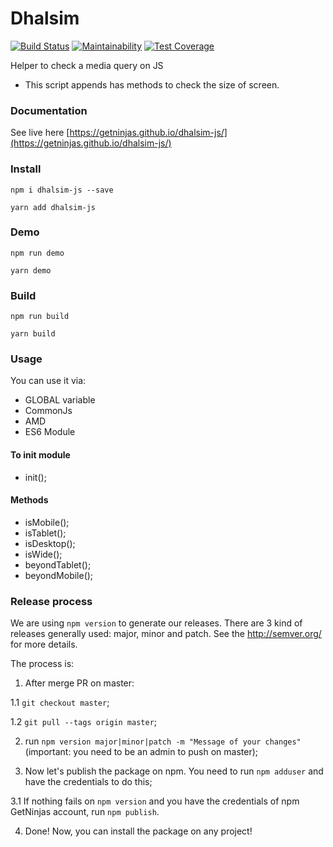 # Dhalsim
[![Build Status](https://travis-ci.org/getninjas/dhalsim-js.svg?branch=master)](https://travis-ci.org/getninjas/dhalsim-js)
[![Maintainability](https://api.codeclimate.com/v1/badges/fd960e86c8b6aaf6b6d7/maintainability)](https://codeclimate.com/github/getninjas/dhalsim-js/maintainability)
[![Test Coverage](https://api.codeclimate.com/v1/badges/fd960e86c8b6aaf6b6d7/test_coverage)](https://codeclimate.com/github/getninjas/dhalsim-js/test_coverage)

Helper to check a media query on JS
* This script appends has methods to check the size of screen.

### Documentation

See live here [https://getninjas.github.io/dhalsim-js/](https://getninjas.github.io/dhalsim-js/)

### Install

`npm i dhalsim-js --save`

`yarn add dhalsim-js`

### Demo

`npm run demo`

`yarn demo`

### Build

`npm run build`

`yarn build`


### Usage

You can use it via:
* GLOBAL variable
* CommonJs
* AMD
* ES6 Module

#### To init module
* init();

#### Methods
* isMobile();
* isTablet();
* isDesktop();
* isWide();
* beyondTablet();
* beyondMobile();

### Release process
We are using `npm version` to generate our releases. There are 3 kind of releases generally used: major, minor and patch. See the http://semver.org/ for more details.

The process is:

1. After merge PR on master:

  1.1 `git checkout master`;

  1.2 `git pull --tags origin master`;

2. run `npm version major|minor|patch -m "Message of your changes"` (important: you need to be an admin to push on master);

3. Now let's publish the package on npm. You need to run `npm adduser` and have the credentials to do this;

  3.1 If nothing fails on `npm version` and you have the credentials of npm GetNinjas account, run `npm publish`.

4. Done! Now, you can install the package on any project!
